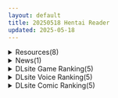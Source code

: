 ```yaml
---
layout: default
title: 20250518 Hentai Reader
updated: 2025-05-18
---
```


<details class='content-parent'>
<summary>
Resources(8)
</summary>
<details class='content-child'>
<summary>
<span class='rss-title'> [AI汉化][RJ01316694][夏音制作] 月夜に輝く赤い華 </span> <a class='rss-link' href='https://gmgard.com/gm129263' target='_blank'>&nbsp;</a>
<div class='rss-published'> 🕛 20250517 16:46:20</div>
</summary>
<img src="https://static.gmgard.us/Images/upload/63014172355133034.jpg" /><br /><p>作品内容
女主角“绯川凛花”在两个世界之间往返。
被心怀恶意的男人引诱、威胁，逐渐堕落…… &nbsp;
主要女主角
与你一起长大的青梅竹马女主角——绯川凛花。
传说每十年才会出现一次的红色星星，如果两人能一起看到两次，就能结为连理。
大约十年前，相信这个传说的她与你一起观赏了红色星星，并许下了十年后的约定…… &nbsp;
然而，另一个世界的居民突然出现，你因此被诅咒。
为了解除你身上的诅咒，她</p>
</details>
<details class='content-child'>
<summary>
<span class='rss-title'> [日系/合集][あちゅむち]スケベなだけの悪女等31本[母系/黑丝][2.6G] </span> <a class='rss-link' href='https://gmgard.com/gm129262' target='_blank'>&nbsp;</a>
<div class='rss-published'> 🕛 20250517 16:46:20</div>
</summary>
<img src="https://static.gmgard.us/Images/upload/19890172255372268.jpg" /><br /><p>
	[あちゅむち (あちゅむち)] 閣下が極度睡眠でえっちな夢を見たようです (白猫プロジェクト)
	[あちゅむち (戌亥あちゅ)] ばにが！ (すーぱーそに子)
	[あちゅむち (戌亥あちゅ)] めどれーるがん! [とある科学の超電磁砲]
	[あちゅむち (戌亥あちゅ, むちぃ)] ゆーわく❤浦風 (艦隊これくしょん -艦これ-)
	[あちゅむち (戌亥あちゅ, むちぃ)] 射精管理艦 浦風 (</p>
</details>
<details class='content-child'>
<summary>
<span class='rss-title'> [SLG/日文][RJ01350394][ピクセルモ] あくまタッチ!/小恶魔来袭! [PC][百度/82M] </span> <a class='rss-link' href='https://gmgard.com/gm129258' target='_blank'>&nbsp;</a>
<div class='rss-published'> 🕛 20250517 11:23:35</div>
</summary>
<img src="https://static.gmgard.us/Images/upload/1833171046355330.jpg" /><br /><p>原名丨あくまタッチ！
版本丨完整版
日期丨2025/4/20
语言丨日文
社团丨ピクセルモ
平台丨Windows
RJ号丨RJ01350394
入正丨https://www.dlsite.com/maniax/work/=/product_id/RJ01350394.html</p>
</details>
<details class='content-child'>
<summary>
<span class='rss-title'> [自购][官方中文版][250424][玩喵遊戲/PlayMeow Games]前略,我终于入手了一个盒中少女[1G][PC+安卓] </span> <a class='rss-link' href='https://gmgard.com/gm129259' target='_blank'>&nbsp;</a>
<div class='rss-published'> 🕛 20250517 11:22:40</div>
</summary>
<img src="https://static.gmgard.us/Images/upload/17792171056245339.jpg" /><br /><p>她还没受过任何调教，恐怕一出来就会想逃跑吧。</p>
</details>
<details class='content-child'>
<summary>
<span class='rss-title'> [PID=10261366][yasu1_12]pixiv fanbox图集(400mb) </span> <a class='rss-link' href='https://gmgard.com/gm129260' target='_blank'>&nbsp;</a>
<div class='rss-published'> 🕛 20250517 11:19:35</div>
</summary>
<img src="https://static.gmgard.us/Images/upload/31644171602400733.jpg" /><br /><p>一个韩国画师，以LOL为主，一些其他的热门IP也画</p>
</details>
<details class='content-child'>
<summary>
<span class='rss-title'> 【R3679】[ナカヨシホンポ] 無気力天使ちゃんは性活学科の単位が足りない+DLC / 没精打采的天使酱性生活学科学分不够+DLC AI翻译版 V1.05 </span> <a class='rss-link' href='https://blog.reimu.net/archives/110193' target='_blank'>&nbsp;</a>
<div class='rss-published'> 🕛 20250517 08:00:39</div>
</summary>
今天应绅士请求把R3278社团的新作和DLC一起发了，可惜目前并没有官中，于是只能拿AI翻译凑合下，并顺手修了 &#8230; <a class="more-link" href="https://blog.reimu.net/archives/110193">继续阅读<span class="screen-reader-text">【R3679】[ナカヨシホンポ] 無気力天使ちゃんは性活学科の単位が足りない+DLC / 没精打采的天使酱性生活学科学分不够+DLC AI翻译版 V1.05</span></a>
</details>
<details class='content-child'>
<summary>
<span class='rss-title'> [PoRO petit] DearestBlue ～デレドル～ </span> <a class='rss-link' href='https://www.hacg.icu/wp/100742.html' target='_blank'>&nbsp;</a>
<div class='rss-published'> 🕛 20250517 05:24:14</div>
</summary>
前作，偶像系列第3集，这集的男主让女朋友继续搜集老板的证据，但是男主对证据还是不 &#8230; <a href="https://www.hacg.icu/wp/100742.html">继续阅读 <span class="meta-nav">&#8594;</span></a>
</details>
<details class='content-child'>
<summary>
<span class='rss-title'> 【S4853】[ディーゼルマイン] 病みカワ -リョナトラップダンジョン- / Kawaii -Ryona Trap Dungeon- </span> <a class='rss-link' href='https://blog.reimu.net/archives/110552' target='_blank'>&nbsp;</a>
<div class='rss-published'> 🕛 20250517 05:00:32</div>
</summary>
这玩意过段时间扔到星月号吧，这玩意可是有大脑升级这一稀有XP的。 著名的同人社团ディーゼルマイン于2024年1 &#8230; <a class="more-link" href="https://blog.reimu.net/archives/110552">继续阅读<span class="screen-reader-text">【S4853】[ディーゼルマイン] 病みカワ -リョナトラップダンジョン- / Kawaii -Ryona Trap Dungeon-</span></a>
</details>

</details>
<details class='content-parent'>
<summary>
News(1)
</summary>
<details class='content-child'>
<summary>
<span class='rss-title'> Steam紳士寢取小品《NTR辦公室》苦主選擇不原諒，可反擊黃毛達成雙飛真結局 </span> <a class='rss-link' href='https://www.4gamers.com.tw/news/detail/71840/ntr-office-steam-now-on-sale' target='_blank'>&nbsp;</a>
<div class='rss-published'> 🕛 20250517 15:53:47</div>
</summary>
<img src="https://img.4gamers.com.tw/news-image/8b7eb421-1e08-4b3d-993e-c00bdf97222f.jpg"/>
這次苦主有不錯的結局
</details>

</details>
<details class='content-parent'>
<summary>
DLsite Game Ranking(5)
</summary>
<details class='content-child'>
<summary>
<span class='rss-title'> フォレスティア～ちいさな町の牧場ライフ～ [いなずまそふと] </span> <a class='rss-link' href='https://www.dlsite.com/maniax/work/=/product_id/RJ01271506.html' target='_blank'>&nbsp;</a>
<div class='rss-published'> 🕛 20250518 13:16:15</div>
</summary>
<img src ="http://img.dlsite.jp/modpub/images2/work/doujin/RJ01272000/RJ01271506_img_main.jpg"/><br/>作物を育てたり、動物をお世話したり、釣りに採集に鉱山に…多彩なヒロインとの交流も楽しめる。本格スローライフシミュレーションゲーム!
</details>
<details class='content-child'>
<summary>
<span class='rss-title'> メルフィアス 蒼紅のヴァージェ [dorgel] </span> <a class='rss-link' href='https://www.dlsite.com/maniax/work/=/product_id/RJ01345367.html' target='_blank'>&nbsp;</a>
<div class='rss-published'> 🕛 20250518 13:16:15</div>
</summary>
<img src ="http://img.dlsite.jp/modpub/images2/work/doujin/RJ01346000/RJ01345367_img_main.jpg"/><br/>W寝取られRPG。仄暗い世界に舞い降りた二人の少女が目の前で壊されていく。バトルはアニメ+犯されているヒロインと目が合うNTR戦闘。
</details>
<details class='content-child'>
<summary>
<span class='rss-title'> 淫紋憑きのマザー・アリシア [のうむ] </span> <a class='rss-link' href='https://www.dlsite.com/maniax/work/=/product_id/RJ01355493.html' target='_blank'>&nbsp;</a>
<div class='rss-published'> 🕛 20250518 13:16:15</div>
</summary>
<img src ="http://img.dlsite.jp/modpub/images2/work/doujin/RJ01356000/RJ01355493_img_main.jpg"/><br/>おばさん シスター 淫紋
</details>
<details class='content-child'>
<summary>
<span class='rss-title'> 淫贄(いけにえ)の闘技場 -ダークエルフの剣士ミランダ- [なぎや本舗] </span> <a class='rss-link' href='https://www.dlsite.com/maniax/work/=/product_id/RJ01378734.html' target='_blank'>&nbsp;</a>
<div class='rss-published'> 🕛 20250518 13:16:15</div>
</summary>
<img src ="http://img.dlsite.jp/modpub/images2/work/doujin/RJ01379000/RJ01378734_img_main.jpg"/><br/>ダークエルフの巨乳剣士を戦いの中で淫らに堕とせ！ コマンド選択式のバトルエロSLG！
</details>
<details class='content-child'>
<summary>
<span class='rss-title'> 【Live2Dアニメーション版】溜まりすぎちゃって… オナニー配信でまさかの大潮吹き発射♡ [ほーる・いん] </span> <a class='rss-link' href='https://www.dlsite.com/maniax/work/=/product_id/RJ01384864.html' target='_blank'>&nbsp;</a>
<div class='rss-published'> 🕛 20250518 13:16:15</div>
</summary>
<img src ="http://img.dlsite.jp/modpub/images2/work/doujin/RJ01385000/RJ01384864_img_main.jpg"/><br/>えっちすぎる忍者・龍涎にこみのオナニー配信をLive2Dで完全再現。おあずけされてた快楽が、カラダ中にあふれ出す♡震える声も、跳ねる腰も、ぬるぬるリアルに動き出す快感アーカイブ。ついには大潮吹きで、画面ごと濡れちゃう──
</details>

</details>
<details class='content-parent'>
<summary>
DLsite Voice Ranking(5)
</summary>
<details class='content-child'>
<summary>
<span class='rss-title'> 【性癖布教期間限定100円】クールな皮肉屋の高身長美人神官に◯眠で常識を書き換え、性処理を義務と割り切らせたりいつでも生ハメ可能のオナホ担当へ【イチャラブエンド】 [あとりえスターズ] </span> <a class='rss-link' href='https://www.dlsite.com/maniax/work/=/product_id/RJ01363449.html' target='_blank'>&nbsp;</a>
<div class='rss-published'> 🕛 20250518 13:16:17</div>
</summary>
<img src ="http://img.dlsite.jp/modpub/images2/work/doujin/RJ01364000/RJ01363449_img_main.jpg"/><br/>「あなた」を見下し軽蔑する高貴な美人神官を◯眠魔法で常識改変し、いつでも好き放題に生コキ担当係として奉仕させ最終的にイチャラブ生オナホ伴侶として婚約を誓わせるハッピーエンド音声！
</details>
<details class='content-child'>
<summary>
<span class='rss-title'> 【5/19日まで 早期限定65大特典】【5時間×3人ハーレム×なんでも屋】新米エージェントのボクとドスケベ爆乳女ボス&ハッカー&メイド×3の秘密の子作りハメミッション♪ [マヨタマ] </span> <a class='rss-link' href='https://www.dlsite.com/maniax/work/=/product_id/RJ01376940.html' target='_blank'>&nbsp;</a>
<div class='rss-published'> 🕛 20250518 13:16:17</div>
</summary>
<img src ="http://img.dlsite.jp/modpub/images2/work/doujin/RJ01377000/RJ01376940_img_main.jpg"/><br/>【KU100】CV:浅木式様 CV:陽向葵ゅか様 CV:柚木つばめ様 ある日のこと…とあるサイバーパンク街にて…就活中の「あなた」は…なんでも屋「ハメ屋」へ…採用面接をすることになります…♪…その後…ドスケベ爆乳女エージェント3人と…えっちな「秘密の子作りミッション」へ…♪ 【5時間×いちゃらぶ×3人ハーレム特化!で送る!大ボリューム超大作!】～ハメ屋～へ ようこそ♪
</details>
<details class='content-child'>
<summary>
<span class='rss-title'> 【低音ムレムレ】陸上部のデカ乳汗っかき姉妹とロッカー密着フェロモン交尾 [しゃーぷ] </span> <a class='rss-link' href='https://www.dlsite.com/maniax/work/=/product_id/RJ01379611.html' target='_blank'>&nbsp;</a>
<div class='rss-published'> 🕛 20250518 13:16:17</div>
</summary>
<img src ="http://img.dlsite.jp/modpub/images2/work/doujin/RJ01380000/RJ01379611_img_main.jpg"/><br/>汗っかき姉妹のフェロモンロッカーで…濃厚匂い嗅ぎ…♪ CV柚木つばめ様・涼花みなせ様 総時間約1時間50分
</details>
<details class='content-child'>
<summary>
<span class='rss-title'> 発情レズセ中の義姉&黒ギャルに誘われ…♡ドロ甘べろちゅ～サンドで大量射精♡ず～っと密着朝までハメまくり3P乱交えっち【はーとまーく多め。ASMR】 [ぐらまらす工房] </span> <a class='rss-link' href='https://www.dlsite.com/maniax/work/=/product_id/RJ01382206.html' target='_blank'>&nbsp;</a>
<div class='rss-published'> 🕛 20250518 13:16:17</div>
</summary>
<img src ="http://img.dlsite.jp/modpub/images2/work/doujin/RJ01383000/RJ01382206_img_main.jpg"/><br/>義姉とギャルのレズセックス(ガチ)、義理姉弟の童貞処女卒業セックス(プレイ)、ギャルセフレとの結婚初夜子作りセックス(プレイ)。愛し合う2人から同時に煽られてついには……ダメなことほど気持ちいい！ ぐちゃどろ湿度高め漫画原作のASMRシリーズ3作目！
</details>
<details class='content-child'>
<summary>
<span class='rss-title'> サキュバス体質の甘サドお姉ちゃん ～時々サキュバス化しちゃうお姉ちゃんに溺愛されながら精液を搾り取られちゃう性活♪～ [rabits] </span> <a class='rss-link' href='https://www.dlsite.com/maniax/work/=/product_id/RJ01389527.html' target='_blank'>&nbsp;</a>
<div class='rss-published'> 🕛 20250518 13:16:17</div>
</summary>
<img src ="http://img.dlsite.jp/modpub/images2/work/doujin/RJ01390000/RJ01389527_img_main.jpg"/><br/>サキュバスお姉ちゃんに精液を供給するのがあなたの役目♪優しくリードされながらお射精ぴゅっぴゅ♪時には発情したお姉ちゃんが「ぷしっ♪ぷしゅっ♪ぷしゃぁぁぁ…♪」と盛大に潮吹きアクメ♪ドスケベなお姉ちゃんと汗だくセックスしまくる日々がスタートします…♪
</details>

</details>
<details class='content-parent'>
<summary>
DLsite Comic Ranking(5)
</summary>
<details class='content-child'>
<summary>
<span class='rss-title'> 水平線同人誌まとめ [水平 線] </span> <a class='rss-link' href='https://www.dlsite.com/maniax/work/=/product_id/RJ01386839.html' target='_blank'>&nbsp;</a>
<div class='rss-published'> 🕛 20250518 13:16:19</div>
</summary>
<img src ="http://img.dlsite.jp/modpub/images2/work/doujin/RJ01387000/RJ01386839_img_main.jpg"/><br/>巨乳好き、母乳好き、らぶらぶであまあま好きの方におすすめ。水平 線の同人漫画総集編です。
</details>
<details class='content-child'>
<summary>
<span class='rss-title'> なまオナホ先輩♡ ~ヤリたがりの先輩が後輩くんを煽ったらバッコバコに犯されてめちゃくちゃ射精される話~ [sumomo] </span> <a class='rss-link' href='https://www.dlsite.com/maniax/work/=/product_id/RJ01365103.html' target='_blank'>&nbsp;</a>
<div class='rss-published'> 🕛 20250518 13:16:19</div>
</summary>
<img src ="http://img.dlsite.jp/modpub/images2/work/doujin/RJ01366000/RJ01365103_img_main.jpg"/><br/>セックス大好きな低身長巨乳の先輩が後輩の男の子にオナホにされる漫画です
</details>
<details class='content-child'>
<summary>
<span class='rss-title'> オタク友達とのセックスは最高に気持ちいい3 [リンゴヤ] </span> <a class='rss-link' href='https://www.dlsite.com/maniax/work/=/product_id/RJ01381915.html' target='_blank'>&nbsp;</a>
<div class='rss-published'> 🕛 20250518 13:16:19</div>
</summary>
<img src ="http://img.dlsite.jp/modpub/images2/work/doujin/RJ01382000/RJ01381915_img_main.jpg"/><br/>ノリで始めたオナ禁で焦らされ続けた2人の性欲は…
</details>
<details class='content-child'>
<summary>
<span class='rss-title'> 敵の女幹部ちゃんは愛が弱点 [るなばれ] </span> <a class='rss-link' href='https://www.dlsite.com/maniax/work/=/product_id/RJ01386669.html' target='_blank'>&nbsp;</a>
<div class='rss-published'> 🕛 20250518 13:16:19</div>
</summary>
<img src ="http://img.dlsite.jp/modpub/images2/work/doujin/RJ01387000/RJ01386669_img_main.jpg"/><br/>敵だけど…好きになっちゃったら仕方ない♡
</details>
<details class='content-child'>
<summary>
<span class='rss-title'> 通勤道中であの娘がみだらな行為をしてくるまとめ話 [嘘つき屋] </span> <a class='rss-link' href='https://www.dlsite.com/maniax/work/=/product_id/RJ01144999.html' target='_blank'>&nbsp;</a>
<div class='rss-published'> 🕛 20250518 13:16:19</div>
</summary>
<img src ="http://img.dlsite.jp/modpub/images2/work/doujin/RJ01145000/RJ01144999_img_main.jpg"/><br/>通勤中に女の子達とえっちな事をする総集編作品
</details>

</details>
